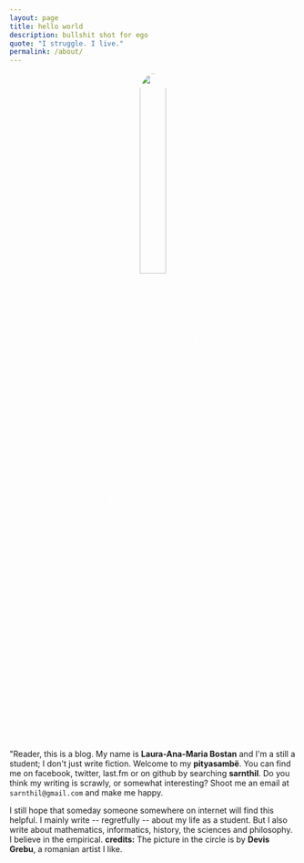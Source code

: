```yaml
---
layout: page
title: hello world
description: bullshit shot for ego
quote: "I struggle. I live."
permalink: /about/
---
```


<center><img src = "{{ site.url }}/images/{{ site.owner.avatar }}" style = "border: 1px #fff solid; border-radius: 100%; width: 30%;"></center>

<span class = "initial">"R</span>eader, this is a blog. My name is **Laura-Ana-Maria Bostan** and I'm a still a student; I don't just write fiction. Welcome to my **pityasambë**. You can find me on facebook, twitter, last.fm  or on github by searching **sarnthil**. Do you think my writing is scrawly, or somewhat interesting?  Shoot me an email at `sarnthil@gmail.com` and make me happy.

I still hope that someday someone somewhere on internet will find this helpful. I mainly write -- regretfully -- about my life as a student. But I also write about mathematics, informatics, history, the sciences and philosophy. I believe in the empirical.
**credits:** The picture in the circle is by **Devis Grebu**, a romanian artist I like.
